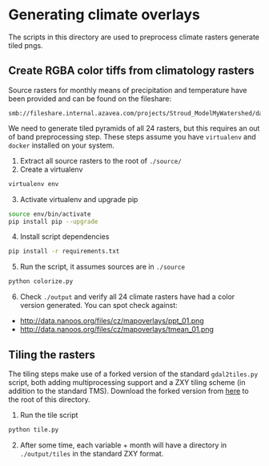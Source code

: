 # Generating climate overlays
The scripts in this directory are used to preprocess climate rasters generate tiled pngs.

## Create RGBA color tiffs from climatology rasters

Source rasters for monthly means of precipitation and temperature have
been provided and can be found on the fileshare:

```
smb://fileshare.internal.azavea.com/projects/Stroud_ModelMyWatershed/data/rasters/PRISM_Climate
```

We need to generate tiled pyramids of all 24 rasters, but this requires an out of band
preprocessing step.  These steps assume you have `virtualenv` and `docker` installed on your system.

1. Extract all source rasters to the root of `./source/`
2. Create a virtualenv

```bash
virtualenv env
```

3. Activate virtualenv and upgrade pip

```bash
source env/bin/activate
pip install pip --upgrade
```

4. Install script dependencies

```bash
pip install -r requirements.txt
```

5. Run the script, it assumes sources are in `./source`

```bash
python colorize.py
```

6. Check `./output` and verify all 24 climate rasters have had a color version generated.  You can spot check against:
* http://data.nanoos.org/files/cz/mapoverlays/ppt_01.png
* http://data.nanoos.org/files/cz/mapoverlays/tmean_01.png

## Tiling the rasters
The tiling steps make use of a forked version of the standard `gdal2tiles.py` script, both adding multiprocessing support and a ZXY tiling scheme (in addition to the standard TMS).  Download the forked version from [here](https://raw.githubusercontent.com/roblabs/gdal2tilesp/master/gdal2tilesp.py) to the root of this directory.

1. Run the tile script

```bash
python tile.py
```

2. After some time, each variable + month will have a directory in `./output/tiles` in the standard ZXY format.
